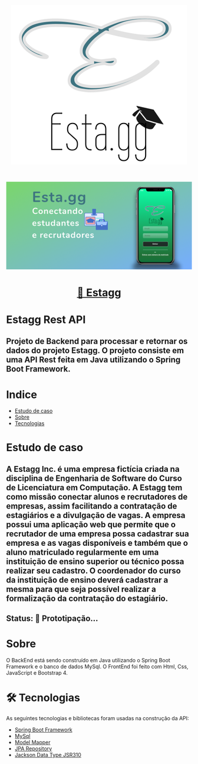 <h1 align="center">
  <a href="https://torugomarega.github.io/Estagg/">
    <img alt="Estagg logo" title="#Estagg-logo" src="https://github.com/TorugoMarega/Estagg/blob/master/Frontend/img/Etagg_logo.svg" />
  </a>
</h1>
<h1 align="center">
  <a href="https://torugomarega.github.io/Estagg/">
    <img alt="Estagg" title="#Estagg" src="https://github.com/TorugoMarega/Estagg/blob/master/assets/banner.png"/>
  </a>
</h1>
<h1 align="center">
    <a href="https://torugomarega.github.io/Estagg/">🔗 Estagg</a>
</h1>


# Estagg Rest API
## Projeto de Backend para processar e retornar os dados do projeto Estagg. O projeto consiste em uma API Rest feita em Java utilizando o Spring Boot Framework.


# Indice

<!--ts-->
   * [Estudo de caso](#estudo-de-caso)
   * [Sobre](#sobre)
   * [Tecnologias](#-tecnologias)
<!--te-->

# Estudo de caso
## A Estagg Inc. é uma empresa fictícia criada na disciplina de Engenharia de Software do Curso de Licenciatura em Computação. A Estagg tem como missão conectar alunos e recrutadores de empresas, assim facilitando a contratação de estagiários e a divulgação de vagas. A empresa possui uma aplicação web que permite que o recrutador de uma empresa possa cadastrar sua empresa e as vagas disponíveis e também que o aluno matriculado regularmente em uma instituição de ensino superior ou técnico possa realizar seu cadastro. O coordenador do curso da instituição de ensino deverá cadastrar a mesma para que seja possível realizar a formalização da contratação do estagiário.

##	Status: 🚀 Prototipação...


# Sobre
O BackEnd está sendo construído em Java utilizando o Spring Boot Framework e o banco de dados MySql. O FrontEnd foi feito com Html, Css, JavaScript e Bootstrap 4.

# 🛠 Tecnologias

As seguintes tecnologias e bibliotecas foram usadas na construção da API:

- [Spring Boot Framework](https://spring.io/projects/spring-boot/)
- [MySql](https://www.mysql.com)
- [Model Mapper](http://modelmapper.org)
- [JPA Repository](https://docs.spring.io/spring-data/jpa/docs/current/reference/html/)
- [Jackson Data Type JSR310](https://mvnrepository.com/artifact/com.fasterxml.jackson.datatype/jackson-datatype-jsr310)

